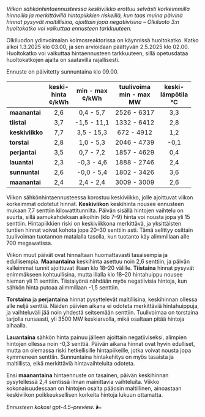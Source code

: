 *Viikon sähkönhintaennusteessa keskiviikko erottuu selvästi korkeimmilla hinnoilla ja merkittävillä hintapiikkien riskeillä, kun taas muina päivinä hinnat pysyvät maltillisina, ajoittain jopa negatiivisina – Olkiluoto 3:n huoltokatko voi vaikuttaa ennusteen tarkkuuteen.*

Olkiluodon ydinvoimalan kolmosreaktorissa on käynnissä huoltokatko. Katko alkoi 1.3.2025 klo 03.00, ja sen arvioidaan päättyvän 2.5.2025 klo 02.00. Huoltokatko voi vaikuttaa hintaennusteen tarkkuuteen, sillä opetusdataa huoltokatkojen ajalta on saatavilla rajallisesti.

Ennuste on päivitetty sunnuntaina klo 09.00.

|              | keski-<br>hinta<br>¢/kWh | min - max<br>¢/kWh | tuulivoima<br>min - max<br>MW | keski-<br>lämpötila<br>°C |
|:-------------|:------------------------:|:-------------------:|:-----------------------------:|:--------------------------:|
| **maanantai**   |           2,6            |     0,4 - 5,7      |          2526 - 6317          |            3,3             |
| **tiistai**     |           3,7            |    -1,5 - 11,1     |          1332 - 6412          |            2,8             |
| **keskiviikko** |           7,7            |     3,5 - 15,3     |           672 - 4912          |            1,2             |
| **torstai**     |           2,8            |     1,0 - 5,3      |          2046 - 4739          |           -0,1             |
| **perjantai**   |           3,5            |     0,7 - 7,2      |          1857 - 4629          |            0,4             |
| **lauantai**    |           2,3            |    -0,3 - 4,6      |          1888 - 2746          |            2,4             |
| **sunnuntai**   |           2,6            |    -0,0 - 5,4      |          1802 - 3426          |            3,6             |
| **maanantai**   |           2,4            |     2,4 - 2,4      |          3009 - 3009          |            2,6             |

Viikon sähkönhintaennusteessa korostuu keskiviikko, jolle ajoittuvat viikon korkeimmat odotetut hinnat. **Keskiviikon** keskihinta nousee ennusteen mukaan 7,7 senttiin kilowattitunnilta. Päivän sisällä hintojen vaihtelu on suurta, sillä aamukahdeksan aikoihin (klo 7–9) hinta voi nousta jopa yli 15 senttiin. Hintapiikkien riski on keskiviikkona merkittävä, ja yksittäisten tuntien hinnat voivat kohota jopa 20–30 senttiin asti. Tämä selittyy osittain tuulivoiman tuotannon matalalla tasolla, kun tuotanto käy alimmillaan alle 700 megawatissa.

Viikon muut päivät ovat hinnaltaan huomattavasti tasaisempia ja edullisempia. **Maanantaina** keskihinta asettuu noin 2,6 senttiin, ja päivän kalleimmat tunnit ajoittuvat iltaan klo 18–20 välille. **Tiistaina** hinnat pysyvät enimmäkseen kohtuullisina, mutta illalla klo 18–20 hintahuippu nousee hieman yli 11 senttiin. Tiistaiyönä nähdään myös negatiivisia hintoja, kun sähkön hinta putoaa alimmillaan -1,5 senttiin.

**Torstaina** ja **perjantaina** hinnat pysyttelevät maltillisina, keskihinnan ollessa alle neljä senttiä. Näiden päivien aikana ei odoteta merkittäviä hintahuippuja, ja vaihteluväli jää noin yhdestä seitsemään senttiin. Tuulivoimaa on torstaina tarjolla runsaasti, yli 3500 MW keskiarvolla, mikä osaltaan pitää hintoja alhaalla.

**Lauantaina** sähkön hinta painuu jälleen ajoittain negatiiviseksi, alimpien hintojen ollessa noin -0,3 senttiä. Päivän aikana hinnat ovat hyvin edulliset, mutta on olemassa riski hetkellisille hintapiikeille, jotka voivat nousta jopa kymmeneen senttiin. Sunnuntaina hintakehitys on myös tasaista ja maltillista, eikä merkittäviä hintavaihteluita odoteta.

Ensi **maanantaina** hintaennuste on tasainen, päivän keskihinnan pysytellessä 2,4 sentissä ilman mainittavia vaihteluita. Viikko kokonaisuudessaan on hintojen osalta pääosin maltillinen, ainoastaan keskiviikon poikkeuksellisen korkeita hintoja lukuun ottamatta.

*Ennusteen kokosi gpt-4.5-preview.* 🌬️
